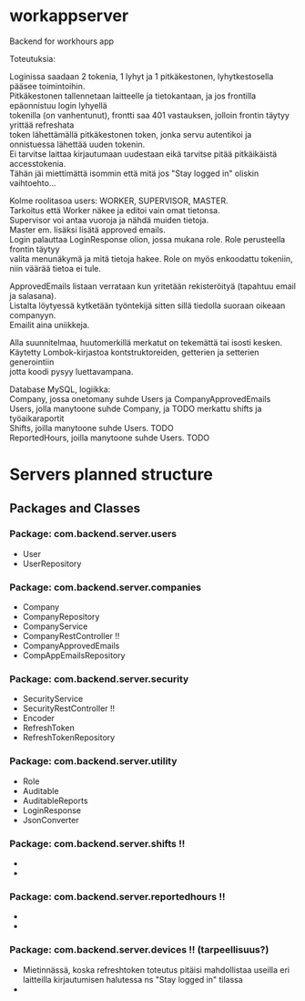 # workappserver
 Backend for workhours app



Toteutuksia:  

Loginissa saadaan 2 tokenia, 1 lyhyt ja 1 pitkäkestonen, lyhytkestosella pääsee toimintoihin.  
Pitkäkestonen tallennetaan laitteelle ja tietokantaan, ja jos frontilla epäonnistuu login lyhyellä  
tokenilla (on vanhentunut), frontti saa 401 vastauksen, jolloin frontin täytyy yrittää refreshata  
token lähettämällä pitkäkestonen token, jonka servu autentikoi ja onnistuessa lähettää uuden tokenin.  
Ei tarvitse laittaa kirjautumaan uudestaan eikä tarvitse pitää pitkäikäistä accesstokenia.  
Tähän jäi miettimättä isommin että mitä jos "Stay logged in" oliskin vaihtoehto...
  
Kolme roolitasoa users: WORKER, SUPERVISOR, MASTER.  
Tarkoitus että Worker näkee ja editoi vain omat tietonsa.  
Supervisor voi antaa vuoroja ja nähdä muiden tietoja.  
Master em. lisäksi lisätä approved emails.  
Login palauttaa LoginResponse olion, jossa mukana role. Role perusteella frontin täytyy  
valita menunäkymä ja mitä tietoja hakee. Role on myös enkoodattu tokeniin, niin väärää tietoa ei tule.  
  
ApprovedEmails listaan verrataan kun yritetään rekisteröityä (tapahtuu email ja salasana).  
Listalta löytyessä kytketään työntekijä sitten sillä tiedolla suoraan oikeaan companyyn.  
Emailit aina uniikkeja.  

Alla suunnitelmaa, huutomerkillä merkatut on tekemättä tai isosti kesken.  
Käytetty Lombok-kirjastoa kontstruktoreiden, getterien ja setterien generointiin  
jotta koodi pysyy luettavampana.  
  

Database MySQL, logiikka:  
Company, jossa onetomany suhde Users ja CompanyApprovedEmails  
Users, jolla manytoone suhde Company, ja TODO merkattu shifts ja työaikaraportit  
Shifts, joilla manytoone suhde Users. TODO  
ReportedHours, joilla manytoone suhde Users. TODO  



# Servers planned structure

## Packages and Classes

### Package: com.backend.server.users
- User
- UserRepository


### Package: com.backend.server.companies
- Company
- CompanyRepository
- CompanyService
- CompanyRestController !!
- CompanyApprovedEmails
- CompAppEmailsRepository

### Package: com.backend.server.security
- SecurityService
- SecurityRestController !!  
- Encoder
- RefreshToken
- RefreshTokenRepository

### Package: com.backend.server.utility
- Role
- Auditable
- AuditableReports
- LoginResponse
- JsonConverter


### Package: com.backend.server.shifts !!
- 
- 

### Package: com.backend.server.reportedhours !!  
- 
-  
  
  
### Package: com.backend.server.devices !! (tarpeellisuus?)
- Mietinnässä, koska refreshtoken toteutus pitäisi mahdollistaa useilla eri laitteilla kirjautumisen halutessa ns "Stay logged in" tilassa
- 



